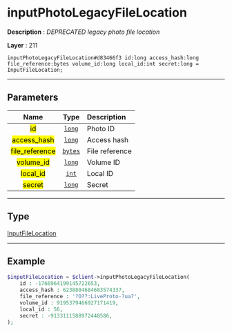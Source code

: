 # inputPhotoLegacyFileLocation

**Description** : *DEPRECATED legacy photo file location*

**Layer** : 211

```tl
inputPhotoLegacyFileLocation#d83466f3 id:long access_hash:long file_reference:bytes volume_id:long local_id:int secret:long = InputFileLocation;
```

---

## Parameters

| Name | Type | Description |
| :---: | :---: | :--- |
| <mark>id</mark> | [`long`](type/long) | Photo ID |
| <mark>access_hash</mark> | [`long`](type/long) | Access hash |
| <mark>file_reference</mark> | [`bytes`](type/bytes) | File reference |
| <mark>volume_id</mark> | [`long`](type/long) | Volume ID |
| <mark>local_id</mark> | [`int`](type/int) | Local ID |
| <mark>secret</mark> | [`long`](type/long) | Secret |

---

## Type

[InputFileLocation](type/InputFileLocation)

---

## Example

```php
$inputFileLocation = $client->inputPhotoLegacyFileLocation(
	id : -1766964199145722653,
	access_hash : 6238804684683574337,
	file_reference : '?O??:LiveProto-?ua?',
	volume_id : 9195379466927171419,
	local_id : 56,
	secret : -9133111588972448586,
);
```